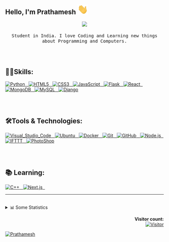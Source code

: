 ## Hello, I'm Prathamesh <a href="#"><img src="https://github.com/ABSphreak/ABSphreak/blob/master/gifs/Hi.gif" width="33px"></a>

<p align="center">
  <a href="https://bit.ly/p-arg"><img src="https://user-images.githubusercontent.com/5679180/79618120-0daffb80-80be-11ea-819e-d2b0fa904d07.gif" width="50px"></a>
  <br><br>
  <samp>
  Student in India. I love Coding and Learning new things about Programming and Computers.
  </samp>

<br><br>

## 👨‍💻Skills:

<p> 
  <a href="#">
    <img src="https://img.shields.io/badge/Python-3776AB?style=for-the-badge&logo=python&logoColor=white" alt="Python">&nbsp;&nbsp;
  </a>
  <a href="#">
    <img src="https://img.shields.io/badge/HTML5-E34F26?style=for-the-badge&logo=html5&logoColor=white" alt="HTML5">&nbsp;&nbsp;
  </a>
  <a href="#">
    <img src="https://img.shields.io/badge/CSS3-1572B6?style=for-the-badge&logo=css3&logoColor=white" alt="CSS3">&nbsp;&nbsp;
  </a>
  <a href="#">
    <img src="https://img.shields.io/badge/JavaScript-323330?style=for-the-badge&logo=javascript&logoColor=F7DF1E" alt="JavaScript">&nbsp;&nbsp;
  </a>
  </a>
  <a href="#">
    <img src="https://img.shields.io/badge/Flask-000000?style=for-the-badge&logo=flask&logoColor=white" alt="Flask">&nbsp;&nbsp;
  </a>
  <a href="#">
    <img src="https://img.shields.io/badge/React-20232A?style=for-the-badge&logo=react&logoColor=61DAFB" alt="React">&nbsp;&nbsp;
  </a>
  <a href="#">
    <img src="https://img.shields.io/badge/MongoDB-4EA94B?style=for-the-badge&logo=mongodb&logoColor=white" alt="MongoDB">&nbsp;&nbsp;
  </a>
  <a href="#">
    <img src="https://img.shields.io/badge/MySQL-005C84?style=for-the-badge&logo=mysql&logoColor=white" alt="MySQL">&nbsp;&nbsp;
  </a>
  <a href="#">
    <img src="https://img.shields.io/badge/Django-092E20?style=for-the-badge&logo=django&logoColor=green" alt="Django">
  </a>
</p>

<br><br>

## 🛠Tools & Technologies:

<p>
  <a href="#">
    <img src="https://img.shields.io/badge/Visual_Studio_Code-0078D4?style=for-the-badge&logo=visual%20studio%20code&logoColor=white" alt="Visual_Studio_Code">&nbsp;&nbsp;
  </a>
  <a href="#">
    <img src="https://img.shields.io/badge/Ubuntu-E95420?style=for-the-badge&logo=ubuntu&logoColor=white" alt="Ubuntu">&nbsp;&nbsp;
  </a>
  <a href="#">
    <img src="https://img.shields.io/badge/Docker-2CA5E0?style=for-the-badge&logo=docker&logoColor=white" alt="Docker">&nbsp;&nbsp;
  </a>
  <a href="#">
    <img src="https://img.shields.io/badge/Git%20-F05032.svg?&style=for-the-badge&logo=git&logoColor=white" alt="Git">&nbsp;&nbsp;
  </a>
  <a href="https://github.com/Prathamesh-B">
    <img src="https://img.shields.io/badge/GitHub-100000?style=for-the-badge&logo=github&logoColor=white" alt="GitHub">&nbsp;&nbsp;
  </a>
  <a href="#">
    <img src="https://img.shields.io/badge/Node.js-339933?style=for-the-badge&logo=nodedotjs&logoColor=white" alt="Node.js">&nbsp;&nbsp;
  </a>
  <a href="#">
    <img src="https://img.shields.io/badge/IFTTT%20-000000.svg?&style=for-the-badge&logo=ifttt&logoColor=white" alt="IFTTT">&nbsp;&nbsp;
  </a>
  <a href="#">
    <img src="https://img.shields.io/badge/Adobe%20Photoshop-31A8FF?style=for-the-badge&logo=Adobe%20Photoshop&logoColor=black" alt="PhotoShop">
  </a>
</p>

<br><br>

## 📚 Learning:

<p>
  <a href="#">
    <img src="https://img.shields.io/badge/C%2B%2B-00599C?style=for-the-badge&logo=c%2B%2B&logoColor=white" alt="C++">&nbsp;&nbsp;
  </a>
  <a href="#">
    <img src="https://img.shields.io/badge/next.js-000000?style=for-the-badge&logo=nextdotjs&logoColor=white" alt="Next.js">&nbsp;&nbsp;
  </a>
  
</p>

<hr><br>

<details>
  <summary>📊 Some Statistics</summary><br/>
<a href="#">
  <img src="https://github-readme-stats.vercel.app/api?username=Prathamesh-B&count_private=true&show_icons=true" alt="status">
</a><br>

<!--START_SECTION:Chess-->
**♟️ My Chess.com Stats** 

> ⏲️ Rapid: 878
>
> ⚡ Blitz: 465
>
> 💣 Bullet: 937
>

<!--END_SECTION:Chess-->

<!--START_SECTION:waka-->
**🐱 My GitHub Data** 

> 🏆 0 Contributions in the Year 2022
 > 
> 📦 52.4 kB Used in GitHub's Storage 
 > 
> 🚫 Not Opted to Hire
 > 
> 📜 6 Public Repositories 
 > 
> 🔑 7 Private Repositories  
 > 
**I'm an Early 🐤** 

```text
🌞 Morning    16 commits     ██░░░░░░░░░░░░░░░░░░░░░░░   9.76% 
🌆 Daytime    96 commits     ██████████████░░░░░░░░░░░   58.54% 
🌃 Evening    44 commits     ██████░░░░░░░░░░░░░░░░░░░   26.83% 
🌙 Night      8 commits      █░░░░░░░░░░░░░░░░░░░░░░░░   4.88%

```
📅 **I'm Most Productive on Friday** 

```text
Monday       25 commits     ███░░░░░░░░░░░░░░░░░░░░░░   15.24% 
Tuesday      7 commits      █░░░░░░░░░░░░░░░░░░░░░░░░   4.27% 
Wednesday    30 commits     ████░░░░░░░░░░░░░░░░░░░░░   18.29% 
Thursday     18 commits     ██░░░░░░░░░░░░░░░░░░░░░░░   10.98% 
Friday       37 commits     █████░░░░░░░░░░░░░░░░░░░░   22.56% 
Saturday     23 commits     ███░░░░░░░░░░░░░░░░░░░░░░   14.02% 
Sunday       24 commits     ███░░░░░░░░░░░░░░░░░░░░░░   14.63%

```


📊 **This Week I Spent My Time On** 

```text
💬 Programming Languages: 
Other                    11 hrs 32 mins      ███████████████████░░░░░░   78.22% 
JavaScript               2 hrs 45 mins       ████░░░░░░░░░░░░░░░░░░░░░   18.75% 
Bash                     14 mins             ░░░░░░░░░░░░░░░░░░░░░░░░░   1.69% 
JSON                     8 mins              ░░░░░░░░░░░░░░░░░░░░░░░░░   0.93% 
Text                     1 min               ░░░░░░░░░░░░░░░░░░░░░░░░░   0.14%

```

**I Mostly Code in Python** 

```text
Python                   5 repos             ███████████░░░░░░░░░░░░░░   45.45% 
JavaScript               3 repos             ██████░░░░░░░░░░░░░░░░░░░   27.27% 
CSS                      1 repo              ██░░░░░░░░░░░░░░░░░░░░░░░   9.09% 
HTML                     1 repo              ██░░░░░░░░░░░░░░░░░░░░░░░   9.09% 
C                        1 repo              ██░░░░░░░░░░░░░░░░░░░░░░░   9.09%

```


**Timeline**

![Chart not found](https://raw.githubusercontent.com/Prathamesh-B/Prathamesh-B/master/charts/bar_graph.png) 


 Last Updated on 03/01/2022
<!--END_SECTION:waka-->

</details>
<div>
<p align="right"> 
  <strong>Visitor count:</strong><br>
  <a href="#">
    <img src="https://profile-counter.glitch.me/Prathamesh-B/count.svg" alt="Visitor" width="170px">
  </a>
</p>
<p align="left">
  <a href="#">
    <img src="https://firebasestorage.googleapis.com/v0/b/awesome-d343d.appspot.com/o/Pratham-min.png?alt=media&token=b17594ec-2d80-4a37-92ce-9d9d10d976ea" alt="Prathamesh" width="175px">
  </a>
</p>
</div>
